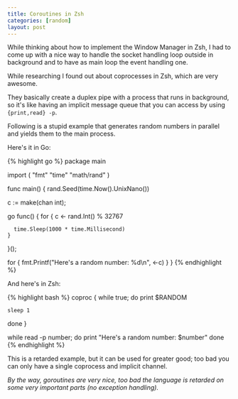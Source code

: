 ```yaml
---
title: Coroutines in Zsh
categories: [random]
layout: post
---
```


While thinking about how to implement the Window Manager in Zsh, I had to come
up with a nice way to handle the socket handling loop outside in background and
to have as main loop the event handling one.

While researching I found out about coprocesses in Zsh, which are very awesome.

They basically create a duplex pipe with a process that runs in background, so
it's like having an implicit message queue that you can access by using
`{print,read} -p`.

Following is a stupid example that generates random numbers in parallel and
yields them to the main process.

Here's it in Go:

{% highlight go %}
package main

import (
  "fmt"
  "time"
  "math/rand"
)

func main() {
  rand.Seed(time.Now().UnixNano())

  c := make(chan int);

  go func() {
    for {
      c <- rand.Int() % 32767

      time.Sleep(1000 * time.Millisecond)
    }
  }();

  for {
    fmt.Printf("Here's a random number: %d\n", <-c)
  }
}
{% endhighlight %}

And here's in Zsh:

{% highlight bash %}
coproc {
  while true; do
    print $RANDOM

    sleep 1
  done
}

while read -p number; do
  print "Here's a random number: $number"
done
{% endhighlight %}

This is a retarded example, but it can be used for greater good; too bad you
can only have a single coprocess and implicit channel.

*By the way, goroutines are very nice, too bad the language is retarded on some
very important parts (no exception handling).*
